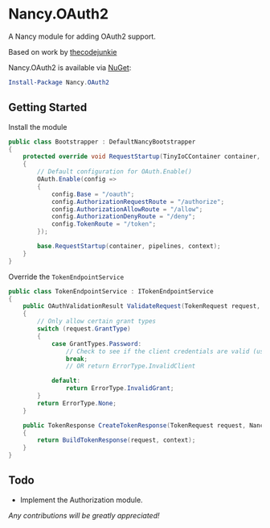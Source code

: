 # Nancy.OAuth2
A Nancy module for adding OAuth2 support.

Based on work by [thecodejunkie](https://github.com/thecodejunkie/Nancy.OAuth2)

Nancy.OAuth2 is available via [NuGet](https://www.nuget.org/packages/Nancy.OAuth2/):
```PowerShell
Install-Package Nancy.OAuth2
```

## Getting Started

Install the module
```csharp
public class Bootstrapper : DefaultNancyBootstrapper
{
    protected override void RequestStartup(TinyIoCContainer container, IPipelines pipelines, NancyContext context)
    {
        // Default configuration for OAuth.Enable()
        OAuth.Enable(config =>
        {
            config.Base = "/oauth";
            config.AuthorizationRequestRoute = "/authorize";
            config.AuthorizationAllowRoute = "/allow";
            config.AuthorizationDenyRoute = "/deny";
            config.TokenRoute = "/token";
        });

        base.RequestStartup(container, pipelines, context);
    }
}
```

Override the `TokenEndpointService`

```csharp
public class TokenEndpointService : ITokenEndpointService
{
    public OAuthValidationResult ValidateRequest(TokenRequest request, NancyContext context)
    {
        // Only allow certain grant types
        switch (request.GrantType)
        {
            case GrantTypes.Password:
                // Check to see if the client credentials are valid (usually stored in Authorization header)
                break;
                // OR return ErrorType.InvalidClient

            default:
                return ErrorType.InvalidGrant;
        }
        return ErrorType.None;
    }

    public TokenResponse CreateTokenResponse(TokenRequest request, NancyContext context)
    {
        return BuildTokenResponse(request, context);
    }
}
```


## Todo

- Implement the Authorization module.


_Any contributions will be greatly appreciated!_
